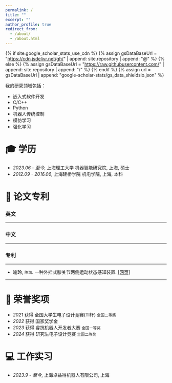 ```yaml
---
permalink: /
title: ""
excerpt: ""
author_profile: true
redirect_from: 
  - /about/
  - /about.html
---
```


{% if site.google_scholar_stats_use_cdn %}
{% assign gsDataBaseUrl = "https://cdn.jsdelivr.net/gh/" | append: site.repository | append: "@" %}
{% else %}
{% assign gsDataBaseUrl = "https://raw.githubusercontent.com/" | append: site.repository | append: "/" %}
{% endif %}
{% assign url = gsDataBaseUrl | append: "google-scholar-stats/gs_data_shieldsio.json" %}

<span class='anchor' id='about-me'></span>


我的研究领域包括：
- 嵌入式软件开发
- C/C++
- Python
- 机器人传统控制
- 模仿学习
- 强化学习
  


<span class='anchor' id='-xl'></span>

# 🎓 学历
- *2023.06 - 至今*, <a href="https://www.usst.edu.cn/"></a> 上海理工大学 机器智能研究院, 上海, 硕士 
- *2012.09 - 2016.06*, <a href="https://www.gench.edu.cn/"></a> 上海建桥学院 机电学院, 上海, 本科

<!-- - *2023.06 - 至今*, <a href="https://www.usst.edu.cn/"><img class="svg" src="/images/HUST_logo.svg" width="23pt"></a> 上海理工大学 机器智能研究院, 湖上海, 硕士 
- *2012.09 - 2016.06*, <a href="https://www.gench.edu.cn/"><img class="svg" src="/images/SCU_logo.svg" width="20pt"></a> 上海建桥学院 机电学院, 上海, 本科 -->
 
<span class='anchor' id='-lwzl'></span>

# 📝 论文专利

### 英文
---
<!-- <div class='paper-box'><div class='paper-box-image'><div><div class="badge">Sensors 2022</div><img src='images/sensors2022.svg' alt="sym" width="100%"></div></div>
<div class='paper-box-text' markdown="1">

-	`Jian Tang`, Rongbiao Wang, Gongzhe Qiu, Yu Hu, Yihua Kang. Mechanism of magnetic flux leakage detection method based on the slotted ferromagnetic lift-off layer. *Sensors*, 2022, 22(9): 3587. (JCR:Q2; IF:3.847)  
[[网页]](https://dx.doi.org/10.3390/s22093587) [[预览]](https://github.com/tangjyan/tangjyan.github.io/blob/main/pdf/TangJ-2022-Mechanism%20of%20Magnetic%20Flux%20Leakage%20Detection%20Method%20Based%20on%20the%20Slotted.pdf) [[下载]](/pdf/TangJ-2022-Mechanism%20of%20Magnetic%20Flux%20Leakage%20Detection%20Method%20Based%20on%20the%20Slotted.pdf) -->

<!-- </div>
</div> -->



### 中文
---

<!-- - 	`唐健`，王荣彪，康宜华. 大提离漏磁无损检测方法. *无损检测*. 2022,44(4): 67. (核心期刊)  
[[网页]](https://dx.doi.org/10.11973/wsjc202204000) [[预览]](https://github.com/tangjyan/tangjyan.github.io/blob/main/pdf/%E5%94%90%E5%81%A5-2022-%E5%A4%A7%E6%8F%90%E7%A6%BB%E6%BC%8F%E7%A3%81%E6%97%A0%E6%8D%9F%E6%A3%80%E6%B5%8B%E6%96%B9%E6%B3%95.pdf) [[下载]](/pdf/%E5%94%90%E5%81%A5-2022-%E5%A4%A7%E6%8F%90%E7%A6%BB%E6%BC%8F%E7%A3%81%E6%97%A0%E6%8D%9F%E6%A3%80%E6%B5%8B%E6%96%B9%E6%B3%95.pdf)   -->



### 专利
---
- 喻玲, `陈凯`. 一种外挂式膝关节两侧运动状态感知装置. [[网页]](https://cprs.patentstar.com.cn/Search/Detail?ANE=9BHB9IED7DCA9BGB9IDE7DDA9IAC9HGF9HAF9GBH9IFHDIIA)
---


<span class='anchor' id='-ryjx'></span>

# 🏅 荣誉奖项
- *2021* 获得 全国大学生电子设计竞赛(TI杯) `全国二等奖`  
- *2022* 获得 国家奖学金 
- *2023* 获得 睿抗机器人开发者大赛 `全国一等奖` 
- *2024* 获得 研究生电子设计竞赛 `全国二等奖` 

<span class='anchor' id='-xshy'></span>


# 💻 工作实习
- *2023.9 - 至今*, 上海卓益得机器人有限公司, 上海
